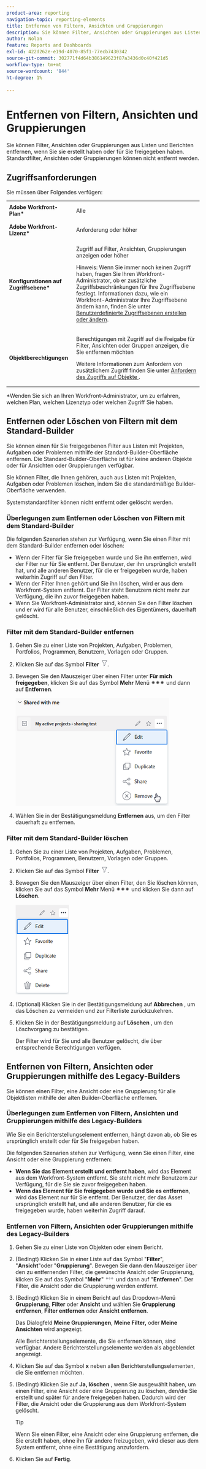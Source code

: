 ```yaml
---
product-area: reporting
navigation-topic: reporting-elements
title: Entfernen von Filtern, Ansichten und Gruppierungen
description: Sie können Filter, Ansichten oder Gruppierungen aus Listen und Berichten entfernen, wenn Sie sie erstellt haben oder für Sie freigegeben haben. Standardfilter, Ansichten oder Gruppierungen können nicht entfernt werden.
author: Nolan
feature: Reports and Dashboards
exl-id: 422d262e-e19d-4070-85f1-77ecb7430342
source-git-commit: 302771f4d64b386149623f87a3436d0c40f421d5
workflow-type: tm+mt
source-wordcount: '844'
ht-degree: 1%

---
```


# Entfernen von Filtern, Ansichten und Gruppierungen

Sie können Filter, Ansichten oder Gruppierungen aus Listen und Berichten entfernen, wenn Sie sie erstellt haben oder für Sie freigegeben haben. Standardfilter, Ansichten oder Gruppierungen können nicht entfernt werden.

## Zugriffsanforderungen

Sie müssen über Folgendes verfügen:

<table style="table-layout:auto"> 
 <col> 
 </col> 
 <col> 
 </col> 
 <tbody> 
  <tr> 
   <td role="rowheader"><strong>Adobe Workfront-Plan*</strong></td> 
   <td> <p>Alle </p> </td> 
  </tr> 
  <tr> 
   <td role="rowheader"><strong>Adobe Workfront-Lizenz*</strong></td> 
   <td> <p>Anforderung oder höher</p> </td> 
  </tr> 
  <tr> 
   <td role="rowheader"><strong>Konfigurationen auf Zugriffsebene*</strong></td> 
   <td> <p>Zugriff auf Filter, Ansichten, Gruppierungen anzeigen oder höher</p> <p>Hinweis: Wenn Sie immer noch keinen Zugriff haben, fragen Sie Ihren Workfront-Administrator, ob er zusätzliche Zugriffsbeschränkungen für Ihre Zugriffsebene festlegt. Informationen dazu, wie ein Workfront-Administrator Ihre Zugriffsebene ändern kann, finden Sie unter <a href="../../../administration-and-setup/add-users/configure-and-grant-access/create-modify-access-levels.md" class="MCXref xref">Benutzerdefinierte Zugriffsebenen erstellen oder ändern</a>.</p> </td> 
  </tr> 
  <tr> 
   <td role="rowheader"><strong>Objektberechtigungen</strong></td> 
   <td> <p>Berechtigungen mit Zugriff auf die Freigabe für Filter, Ansichten oder Gruppen anzeigen, die Sie entfernen möchten</p> <p>Weitere Informationen zum Anfordern von zusätzlichem Zugriff finden Sie unter <a href="../../../workfront-basics/grant-and-request-access-to-objects/request-access.md" class="MCXref xref">Anfordern des Zugriffs auf Objekte </a>.</p> </td> 
  </tr> 
 </tbody> 
</table>

&#42;Wenden Sie sich an Ihren Workfront-Administrator, um zu erfahren, welchen Plan, welchen Lizenztyp oder welchen Zugriff Sie haben.

## Entfernen oder Löschen von Filtern mit dem Standard-Builder

Sie können einen für Sie freigegebenen Filter aus Listen mit Projekten, Aufgaben oder Problemen mithilfe der Standard-Builder-Oberfläche entfernen. Die Standard-Builder-Oberfläche ist für keine anderen Objekte oder für Ansichten oder Gruppierungen verfügbar.

Sie können Filter, die Ihnen gehören, auch aus Listen mit Projekten, Aufgaben oder Problemen löschen, indem Sie die standardmäßige Builder-Oberfläche verwenden.

Systemstandardfilter können nicht entfernt oder gelöscht werden.

### Überlegungen zum Entfernen oder Löschen von Filtern mit dem Standard-Builder

Die folgenden Szenarien stehen zur Verfügung, wenn Sie einen Filter mit dem Standard-Builder entfernen oder löschen:

* Wenn der Filter für Sie freigegeben wurde und Sie ihn entfernen, wird der Filter nur für Sie entfernt. Der Benutzer, der ihn ursprünglich erstellt hat, und alle anderen Benutzer, für die er freigegeben wurde, haben weiterhin Zugriff auf den Filter.
* Wenn der Filter Ihnen gehört und Sie ihn löschen, wird er aus dem Workfront-System entfernt. Der Filter steht Benutzern nicht mehr zur Verfügung, die ihn zuvor freigegeben haben.
* Wenn Sie Workfront-Administrator sind, können Sie den Filter löschen und er wird für alle Benutzer, einschließlich des Eigentümers, dauerhaft gelöscht.

### Filter mit dem Standard-Builder entfernen

1. Gehen Sie zu einer Liste von Projekten, Aufgaben, Problemen, Portfolios, Programmen, Benutzern, Vorlagen oder Gruppen.
1. Klicken Sie auf das Symbol **Filter** ![Filtersymbol](assets/filter-nwepng.png).
1. Bewegen Sie den Mauszeiger über einen Filter unter **Für mich freigegeben**, klicken Sie auf das Symbol **Mehr** Menü ![Mehr und klicken Sie dann auf ](assets/more-icon-spectrum.png) und dann auf **Entfernen**.

   ![Filter entfernen](assets/new-filters-more-menu-remove-filter.png)

1. Wählen Sie in der Bestätigungsmeldung **Entfernen** aus, um den Filter dauerhaft zu entfernen.

### Filter mit dem Standard-Builder löschen

1. Gehen Sie zu einer Liste von Projekten, Aufgaben, Problemen, Portfolios, Programmen, Benutzern, Vorlagen oder Gruppen.
1. Klicken Sie auf das Symbol **Filter** ![Filtersymbol](assets/filter-nwepng.png).
1. Bewegen Sie den Mauszeiger über einen Filter, den Sie löschen können, klicken Sie auf das Symbol **Mehr** Menü ![Mehr ](assets/more-icon-spectrum.png) und klicken Sie dann auf **Löschen**.

   ![Filter löschen](assets/new-filters-more-menu-options-with-delete.png)

1. (Optional) Klicken Sie in der Bestätigungsmeldung auf **Abbrechen** , um das Löschen zu vermeiden und zur Filterliste zurückzukehren.
1. Klicken Sie in der Bestätigungsmeldung auf **Löschen** , um den Löschvorgang zu bestätigen.

   Der Filter wird für Sie und alle Benutzer gelöscht, die über entsprechende Berechtigungen verfügen.

## Entfernen von Filtern, Ansichten oder Gruppierungen mithilfe des Legacy-Builders

Sie können einen Filter, eine Ansicht oder eine Gruppierung für alle Objektlisten mithilfe der alten Builder-Oberfläche entfernen.

### Überlegungen zum Entfernen von Filtern, Ansichten und Gruppierungen mithilfe des Legacy-Builders

Wie Sie ein Berichterstellungselement entfernen, hängt davon ab, ob Sie es ursprünglich erstellt oder für Sie freigegeben haben.

Die folgenden Szenarien stehen zur Verfügung, wenn Sie einen Filter, eine Ansicht oder eine Gruppierung entfernen:

* **Wenn Sie das Element erstellt und entfernt haben**, wird das Element aus dem Workfront-System entfernt. Sie steht nicht mehr Benutzern zur Verfügung, für die Sie sie zuvor freigegeben haben.
* **Wenn das Element für Sie freigegeben wurde und Sie es entfernen**, wird das Element nur für Sie entfernt. Der Benutzer, der das Asset ursprünglich erstellt hat, und alle anderen Benutzer, für die es freigegeben wurde, haben weiterhin Zugriff darauf.

### Entfernen von Filtern, Ansichten oder Gruppierungen mithilfe des Legacy-Builders

1. Gehen Sie zu einer Liste von Objekten oder einem Bericht.
1. (Bedingt) Klicken Sie in einer Liste auf das Symbol &quot;**Filter**&quot;, &quot;**Ansicht**&quot;oder &quot;**Gruppierung**&quot;. Bewegen Sie dann den Mauszeiger über den zu entfernenden Filter, die gewünschte Ansicht oder Gruppierung, klicken Sie auf das Symbol &quot;**Mehr**&quot;![](assets/more-icon.png) und dann auf &quot;**Entfernen**&quot;. Der Filter, die Ansicht oder die Gruppierung werden entfernt.
1. (Bedingt) Klicken Sie in einem Bericht auf das Dropdown-Menü **Gruppierung**, **Filter** oder **Ansicht** und wählen Sie **Gruppierung entfernen**, **Filter entfernen** oder **Ansicht entfernen**.

   Das Dialogfeld **Meine Gruppierungen**, **Meine Filter,** oder **Meine Ansichten** wird angezeigt.

   Alle Berichterstellungselemente, die Sie entfernen können, sind verfügbar. Andere Berichterstellungselemente werden als abgeblendet angezeigt.

1. Klicken Sie auf das Symbol **x** neben allen Berichterstellungselementen, die Sie entfernen möchten.
1. (Bedingt) Klicken Sie auf **Ja, löschen** , wenn Sie ausgewählt haben, um einen Filter, eine Ansicht oder eine Gruppierung zu löschen, den/die Sie erstellt und später für andere freigegeben haben. Dadurch wird der Filter, die Ansicht oder die Gruppierung aus dem Workfront-System gelöscht.

   >[!TIP]
   >
   >Wenn Sie einen Filter, eine Ansicht oder eine Gruppierung entfernen, die Sie erstellt haben, ohne ihn für andere freizugeben, wird dieser aus dem System entfernt, ohne eine Bestätigung anzufordern.

1. Klicken Sie auf **Fertig**.

